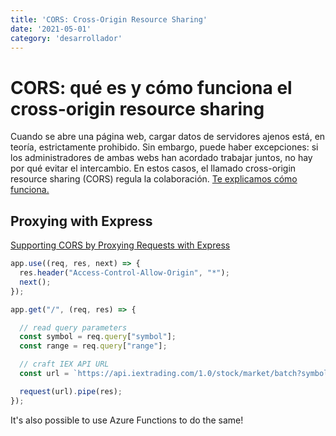 ```yaml
---
title: 'CORS: Cross-Origin Resource Sharing'
date: '2021-05-01'
category: 'desarrollador'
---
```


# CORS: qué es y cómo funciona el cross-origin resource sharing

Cuando se abre una página web, cargar datos de servidores ajenos está, en teoría, estrictamente prohibido. Sin embargo, puede haber excepciones: si los administradores de ambas webs han acordado trabajar juntos, no hay por qué evitar el intercambio. En estos casos, el llamado cross-origin resource sharing (CORS) regula la colaboración. <a href='https://www.ionos.es/digitalguide/paginas-web/desarrollo-web/cross-origin-resource-sharing/'>Te explicamos cómo funciona.</a>

## Proxying with Express 
<a href='https://www.telerik.com/blogs/supporting-cors-by-proxying-requests-with-express'>Supporting CORS by Proxying Requests with Express</a>
```js
app.use((req, res, next) => {
  res.header("Access-Control-Allow-Origin", "*");
  next();
});

app.get("/", (req, res) => {

  // read query parameters
  const symbol = req.query["symbol"];
  const range = req.query["range"];

  // craft IEX API URL
  const url = `https://api.iextrading.com/1.0/stock/market/batch?symbols=${symbol}&types=quote,chart&range=${range}`;

  request(url).pipe(res);
});
```

It's also possible to use Azure Functions to do the same!

